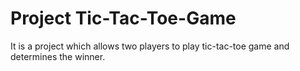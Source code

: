 # Project Tic-Tac-Toe-Game
It is a project which allows two players 
to play tic-tac-toe game and determines the winner.
